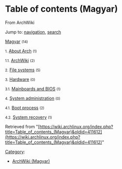 # Table of contents (Magyar)

From ArchWiki

Jump to: [navigation](#column-one), [search](#searchInput)

[Magyar](/index.php/Category:Magyar "Category:Magyar") <small>(14)</small>

<small>1.</small> [About Arch](/index.php/Category:About_Arch_(Magyar) "Category:About Arch (Magyar)") <small>(1)</small>

<small>1.1.</small> [ArchWiki](/index.php/Category:ArchWiki_(Magyar) "Category:ArchWiki (Magyar)") <small>(2)</small>

<small>2.</small> [File systems](/index.php/Category:File_systems_(Magyar) "Category:File systems (Magyar)") <small>(5)</small>

<small>3.</small> [Hardware](/index.php/Category:Hardware_(Magyar) "Category:Hardware (Magyar)") <small>(0)</small>

<small>3.1.</small> [Mainboards and BIOS](/index.php/Category:Mainboards_and_BIOS_(Magyar) "Category:Mainboards and BIOS (Magyar)") <small>(1)</small>

<small>4.</small> [System administration](/index.php/Category:System_administration_(Magyar) "Category:System administration (Magyar)") <small>(0)</small>

<small>4.1.</small> [Boot process](/index.php/Category:Boot_process_(Magyar) "Category:Boot process (Magyar)") <small>(2)</small>

<small>4.2.</small> [System recovery](/index.php/Category:System_recovery_(Magyar) "Category:System recovery (Magyar)") <small>(1)</small>

Retrieved from "[https://wiki.archlinux.org/index.php?title=Table_of_contents_(Magyar)&oldid=411612](https://wiki.archlinux.org/index.php?title=Table_of_contents_(Magyar)&oldid=411612)"

[Category](/index.php/Special:Categories "Special:Categories"):

*   [ArchWiki (Magyar)](/index.php/Category:ArchWiki_(Magyar) "Category:ArchWiki (Magyar)")